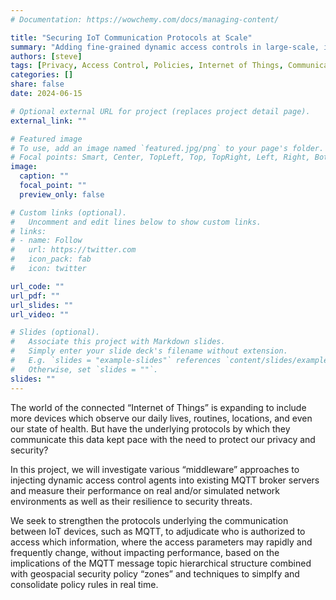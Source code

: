 ```yaml
---
# Documentation: https://wowchemy.com/docs/managing-content/

title: "Securing IoT Communication Protocols at Scale"
summary: "Adding fine-grained dynamic access controls in large-scale, information-sensitive IoT and IIoT environments based on MQTT Protocols."
authors: [steve]
tags: [Privacy, Access Control, Policies, Internet of Things, Communication Protocols]
categories: []
share: false
date: 2024-06-15

# Optional external URL for project (replaces project detail page).
external_link: ""

# Featured image
# To use, add an image named `featured.jpg/png` to your page's folder.
# Focal points: Smart, Center, TopLeft, Top, TopRight, Left, Right, BottomLeft, Bottom, BottomRight.
image:
  caption: ""
  focal_point: ""
  preview_only: false

# Custom links (optional).
#   Uncomment and edit lines below to show custom links.
# links:
# - name: Follow
#   url: https://twitter.com
#   icon_pack: fab
#   icon: twitter

url_code: ""
url_pdf: ""
url_slides: ""
url_video: ""

# Slides (optional).
#   Associate this project with Markdown slides.
#   Simply enter your slide deck's filename without extension.
#   E.g. `slides = "example-slides"` references `content/slides/example-slides.md`.
#   Otherwise, set `slides = ""`.
slides: ""
---
```



The world of the connected “Internet of Things” is expanding to include more devices which observe our daily lives, routines, locations, and even our state of health. But have the underlying protocols by which they communicate this data kept pace with the need to protect our privacy and security?

In this project, we will investigate various “middleware” approaches to injecting dynamic access control agents into existing MQTT broker servers and measure their performance on real and/or simulated network environments as well as their resilience to security threats. 

We seek to strengthen the protocols underlying the communication between IoT devices, such as MQTT, to adjudicate who is authorized to access which information, where the access parameters may rapidly and frequently change, without impacting performance, based on the implications of the MQTT message topic hierarchical structure combined with geospacial security policy “zones” and techniques to simplfy and consolidate policy rules in real time.

